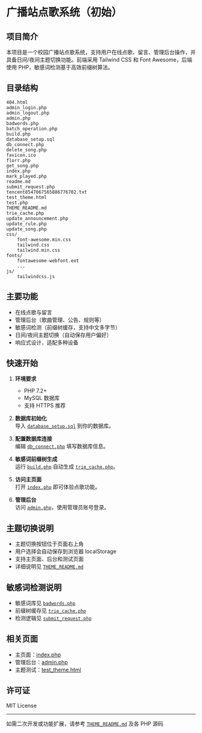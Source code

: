# 广播站点歌系统（初始）

## 项目简介

本项目是一个校园广播站点歌系统，支持用户在线点歌、留言、管理后台操作，并具备日间/夜间主题切换功能。前端采用 Tailwind CSS 和 Font Awesome，后端使用 PHP，敏感词检测基于高效前缀树算法。

## 目录结构

```
404.html
admin_login.php
admin_logout.php
admin.php
badwords.php
batch_operation.php
build.php
database_setup.sql
db_connect.php
delete_song.php
favicon.ico
florr.php
get_song.php
index.php
mark_played.php
readme.md
submit_request.php
tencent8547067565886776702.txt
test_theme.html
test.php
THEME_README.md
trie_cache.php
update_announcement.php
update_rule.php
update_song.php
css/
    font-awesome.min.css
    tailwind.css
    tailwind.min.css
fonts/
    fontawesome-webfont.eot
    ...
js/
    tailwindcss.js
```

## 主要功能

- 在线点歌与留言
- 管理后台（歌曲管理、公告、规则等）
- 敏感词检测（前缀树缓存，支持中文多字节）
- 日间/夜间主题切换（自动保存用户偏好）
- 响应式设计，适配多种设备

## 快速开始

1. **环境要求**  
   - PHP 7.2+
   - MySQL 数据库
   - 支持 HTTPS 推荐

2. **数据库初始化**  
   导入 [`database_setup.sql`](database_setup.sql) 到你的数据库。

3. **配置数据库连接**  
   编辑 [`db_connect.php`](db_connect.php) 填写数据库信息。

4. **敏感词前缀树生成**  
   运行 [`build.php`](build.php) 自动生成 [`trie_cache.php`](trie_cache.php)。

5. **访问主页面**  
   打开 [`index.php`](index.php) 即可体验点歌功能。

6. **管理后台**  
   访问 [`admin.php`](admin.php)，使用管理员账号登录。

## 主题切换说明

- 主题切换按钮位于页面右上角
- 用户选择会自动保存到浏览器 localStorage
- 支持主页面、后台和测试页面
- 详细说明见 [`THEME_README.md`](THEME_README.md)

## 敏感词检测说明

- 敏感词库见 [`badwords.php`](badwords.php)
- 前缀树缓存见 [`trie_cache.php`](trie_cache.php)
- 检测逻辑见 [`submit_request.php`](submit_request.php)

## 相关页面

- 主页面：[index.php](index.php)
- 管理后台：[admin.php](admin.php)
- 主题测试：[test_theme.html](test_theme.html)

## 许可证

MIT License

---

如需二次开发或功能扩展，请参考 [`THEME_README.md`](THEME_README.md) 及各 PHP 源码